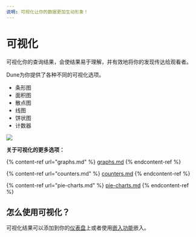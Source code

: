 ```yaml
---
说明: 可视化让你的数据更加生动形象！
---
```


# 可视化

可视化你的查询结果，会使结果易于理解，并有效地将你的发现传达给观看者。

Dune为你提供了各种不同的可视化选项。

* 条形图
* 面积图
* 散点图
* 线图
* 饼状图
* 计数器



![](<../../.gitbook/assets/2021-11-26 13-08-16.gif>)

**关于可视化的更多选项：**

{% content-ref url="graphs.md" %}
[graphs.md](graphs.md)
{% endcontent-ref %}

{% content-ref url="counters.md" %}
[counters.md](counters.md)
{% endcontent-ref %}

{% content-ref url="pie-charts.md" %}
[pie-charts.md](pie-charts.md)
{% endcontent-ref %}

## 怎么使用可视化？

可视化结果可以添加到你的[仪表盘](../dashboards.md)上或者使用[嵌入功能](../../sharing/embeds/)嵌入。

